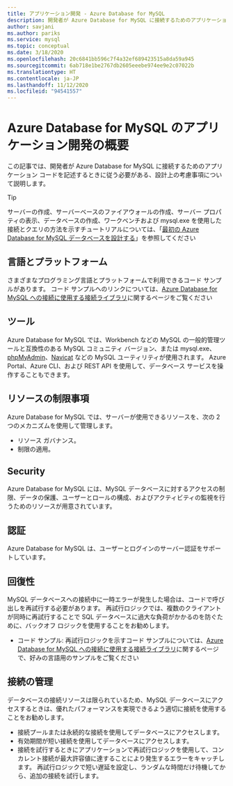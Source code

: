 ```yaml
---
title: アプリケーション開発 - Azure Database for MySQL
description: 開発者が Azure Database for MySQL に接続するためのアプリケーション コードを記述するときに従う必要がある、設計上の考慮事項について説明します
author: savjani
ms.author: pariks
ms.service: mysql
ms.topic: conceptual
ms.date: 3/18/2020
ms.openlocfilehash: 20c6841bb596c7f4a32ef689423515a8da59a945
ms.sourcegitcommit: 6ab718e1be2767db2605eeebe974ee9e2c07022b
ms.translationtype: HT
ms.contentlocale: ja-JP
ms.lasthandoff: 11/12/2020
ms.locfileid: "94541557"
---
```

# <a name="application-development-overview-for-azure-database-for-mysql"></a>Azure Database for MySQL のアプリケーション開発の概要 
この記事では、開発者が Azure Database for MySQL に接続するためのアプリケーション コードを記述するときに従う必要がある、設計上の考慮事項について説明します。 

> [!TIP]
> サーバーの作成、サーバーベースのファイアウォールの作成、サーバー プロパティの表示、データベースの作成、ワークベンチおよび mysql.exe を使用した接続とクエリの方法を示すチュートリアルについては、「[最初の Azure Database for MySQL データベースを設計する](tutorial-design-database-using-portal.md)」を参照してください

## <a name="language-and-platform"></a>言語とプラットフォーム
さまざまなプログラミング言語とプラットフォームで利用できるコード サンプルがあります。 コード サンプルへのリンクについては、[Azure Database for MySQL への接続に使用する接続ライブラリ](concepts-connection-libraries.md)に関するページをご覧ください

## <a name="tools"></a>ツール
Azure Database for MySQL では、Workbench などの MySQL の一般的管理ツールと互換性のある MySQL コミュニティ バージョン、または mysql.exe、[phpMyAdmin](https://www.phpmyadmin.net/)、[Navicat](https://www.navicat.com/products/navicat-for-mysql) などの MySQL ユーティリティが使用されます。 Azure Portal、Azure CLI、および REST API を使用して、データベース サービスを操作することもできます。

## <a name="resource-limitations"></a>リソースの制限事項
Azure Database for MySQL では、サーバーが使用できるリソースを、次の 2 つのメカニズムを使用して管理します。 
- リソース ガバナンス。
- 制限の適用。

## <a name="security"></a>Security
Azure Database for MySQL には、MySQL データベースに対するアクセスの制限、データの保護、ユーザーとロールの構成、およびアクティビティの監視を行うためのリソースが用意されています。

## <a name="authentication"></a>認証
Azure Database for MySQL は、ユーザーとログインのサーバー認証をサポートしています。

## <a name="resiliency"></a>回復性
MySQL データベースへの接続中に一時エラーが発生した場合は、コードで呼び出しを再試行する必要があります。 再試行ロジックでは、複数のクライアントが同時に再試行することで SQL データベースに過大な負荷がかかるのを防ぐために、バックオフ ロジックを使用することをお勧めします。

- コード サンプル: 再試行ロジックを示すコード サンプルについては、[Azure Database for MySQL への接続に使用する接続ライブラリ](concepts-connection-libraries.md)に関するページで、好みの言語用のサンプルをご覧ください

## <a name="managing-connections"></a>接続の管理
データベースの接続リソースは限られているため、MySQL データベースにアクセスするときは、優れたパフォーマンスを実現できるよう適切に接続を使用することをお勧めします。
- 接続プールまたは永続的な接続を使用してデータベースにアクセスします。
- 有効期間が短い接続を使用してデータベースにアクセスします。 
- 接続を試行するときにアプリケーションで再試行ロジックを使用して、コンカレント接続が最大許容値に達することにより発生するエラーをキャッチします。 再試行ロジックで短い遅延を設定し、ランダムな時間だけ待機してから、追加の接続を試行します。